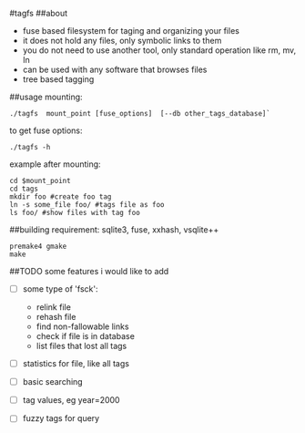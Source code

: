 #tagfs 
##about 
 
+ fuse based filesystem for taging and organizing your files 
+ it does not hold any files, only symbolic links to them 
+ you do not need to use another tool, only standard operation like rm, mv, ln 
+ can be used with any software that browses files 
+ tree based tagging
 
##usage 
mounting: 
```shell
./tagfs  mount_point [fuse_options]  [--db other_tags_database]` 
```
to get fuse options: 
```shell
./tagfs -h
```

example after mounting: 
```shell
cd $mount_point 
cd tags
mkdir foo #create foo tag 
ln -s some_file foo/ #tags file as foo 
ls foo/ #show files with tag foo
```
##building 
requirement: sqlite3, fuse, xxhash, vsqlite++ 
```shell
premake4 gmake
make
```
##TODO some features i would like to add
+ [ ] some type of 'fsck':
  + relink file
  + rehash file
  + find non-fallowable links
  + check if file is in database
  + list files that lost all tags
+ [ ] statistics for file, like all tags
+ [ ] basic searching
+ [ ] tag values, eg year=2000
+ [ ] fuzzy tags for query 
 